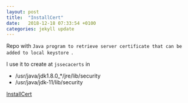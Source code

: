 ```yaml
---
layout: post
title:  "InstallCert"
date:   2018-12-18 07:33:54 +0100
categories: jekyll update
---
```


Repo with `Java program to retrieve server certificate that can be added to local keystore `.

I use it to create at `jssecacerts` in

- /usr/java/jdk1.8.0_*/jre/lib/security
- /usr/java/jdk-11/lib/security

[InstallCert](https://github.com/jarryDk/InstallCert)
